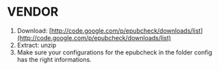 VENDOR
===============

1. Download: [http://code.google.com/p/epubcheck/downloads/list](http://code.google.com/p/epubcheck/downloads/list)
2. Extract: unzip
3. Make sure your configurations for the epubcheck in the folder config has the right informations.
